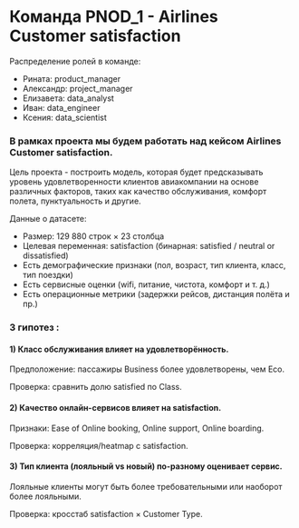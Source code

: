 # Команда PNOD_1 - Airlines Customer satisfaction

Распределение ролей в команде:
- Рината: product_manager
- Александр: project_manager
- Елизавета: data_analyst
- Иван: data_engineer
- Ксения: data_scientist

### В рамках проекта мы будем работать над кейсом Airlines Customer satisfaction.
Цель проекта - построить модель, которая будет предсказывать уровень удовлетворенности клиентов авиакомпании на основе различных факторов, таких как качество обслуживания, комфорт полета, пунктуальность и другие.


Данные о датасете:
- Размер: 129 880 строк × 23 столбца
- Целевая переменная: satisfaction (бинарная: satisfied / neutral or dissatisfied)
- Есть демографические признаки (пол, возраст, тип клиента, класс, тип поездки)
- Есть сервисные оценки (wifi, питание, чистота, комфорт и т. д.)
- Есть операционные метрики (задержки рейсов, дистанция полёта и пр.)


### 3 гипотез :

#### 1) Класс обслуживания влияет на удовлетворённость.

Предположение: пассажиры Business более удовлетворены, чем Eco.

Проверка: сравнить долю satisfied по Class.

#### 2) Качество онлайн-сервисов влияет на satisfaction.

Признаки: Ease of Online booking, Online support, Online boarding.

Проверка: корреляция/heatmap с satisfaction.

#### 3) Тип клиента (лояльный vs новый) по-разному оценивает сервис.

Лояльные клиенты могут быть более требовательными или наоборот более лояльными.

Проверка: кросстаб satisfaction × Customer Type.

